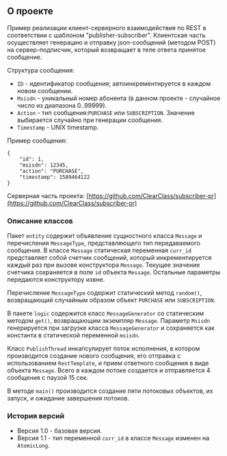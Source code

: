 ## О проекте

Пример реализации клиент-серверного взаимодействия по REST в соответствии с шаблоном "publisher-subscriber". Клиентская часть осуществляет генерацию и отправку json-сообщений (методом POST) на сервер-подписчик, который возвращает в теле ответа принятое сообщение.

Структура сообщения:

* `ID` - идентификатор сообщения; автоинкрементируется в каждом новом сообщении.
* `Msisdn` - уникальный номер абонента (в данном проекте - случайное число из диапазона 0..99999).
* `Action` - тип сообщения:`PURCHASE` или `SUBSCRIPTION`. Значение выбирается случайно при генерации сообщения.
* `Timestamp` - UNIX timestamp.

Пример сообщения:

    {
        "id": 1,
        "msisdn": 12345,
        "action": "PURCHASE",
        "timestamp": 1589464122
    }
    
Серверная часть проекта: [https://github.com/ClearClass/subscriber-pr](https://github.com/ClearClass/subscriber-pr)

### Описание классов

Пакет `entity` содержит объявление сущностного класса `Message` и перечисления `MessageType`, представляющего тип передаваемого сообщения. В классе `Message` статическая переменная `curr_id` представляет собой счетчик сообщений, который инкрементируется каждый раз при вызове конструктора `Message`. Текущее значение счетчика сохраняется в поле `id` объекта `Message`. Остальные параметры передаются конструктору извне.

Перечисление `MessageType` содержит статический метод `random()`, возвращающий случайным образом объект `PURCHASE` или `SUBSCRIPTION`.

В пакете `logic` содержится класс `MessageGenerator` со статическим методом `get()`, возвращающим экземпляр `Message`. Параметр `Msisdn` генерируется при загрузке класса `MessageGenerator` и сохраняется как константа в статической переменной `msisdn`.

Класс `PublishThread` инкапсулирует поток исполнения, в котором производится создание нового сообщения, его отправка с использованием `RestTemplate`, и прием ответного сообщения в виде объекта `Message`. Всего в каждом потоке создается и отправляется 4 сообщения с паузой 15 сек.

В методе `main()` производится создание пяти потоковых объектов, их запуск, и ожидание завершения потоков.

### История версий

* Версия 1.0 - базовая версия.
* Версия 1.1 - тип переменной `curr_id` в классе `Message` изменен на `AtomicLong`.

